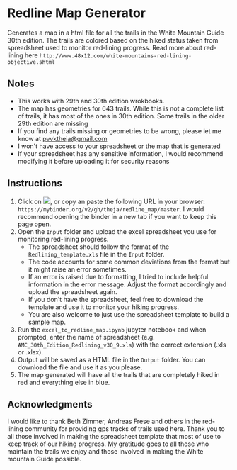 # Redline Map Generator


Generates a map in a html file for all the trails in the White Mountain Guide 30th edition. The trails are colored based on the hiked status taken from spreadsheet used to monitor red-lining progress. Read more about red-lining here `http://www.48x12.com/white-mountains-red-lining-objective.shtml`


## Notes
* This works with 29th and 30th edition wrokbooks.
* The map has geometries for 643 trails. While this is not a complete list of trails, it has most of the ones in 30th edition. Some trails in the older 29th edition are missing
* If you find any trails missing or geometries to be wrong, please let me know at pvvktheja@gmail.com
* I won't have access to your spreadsheet or the map that is generated
* If your spreadsheet has any sensitive information, I would recommend modifying it before uploading it for security reasons

## Instructions
1. Click on <a href="https://mybinder.org/v2/gh/theja/redline_map/master"><img src="http://mybinder.org/badge_logo.svg"></a>, or copy an paste the following URL in your browser:
`https://mybinder.org/v2/gh/theja/redline_map/master`. I would recommend opening the binder in a new tab if you want to keep this page open.
2. Open the `Input` folder and upload the excel spreadsheet you use for monitoring red-lining progress.
    * The spreadsheet should follow the format of the `Redlining_template.xls` file in the `Input` folder.
    * The code accounts for some common deviations from the format but it might raise an error sometimes.
    * If an error is raised due to formatting, I tried to include helpful information in the error message. Adjust the format accordingly and upload the spreadsheet again.
    * If you don't have the spreadsheet, feel free to download the template and use it to monitor your hiking progress.
    * You are also welcome to just use the spreadsheet template to build a sample map.
3. Run the `excel_to_redline_map.ipynb` jupyter notebook and when prompted, enter the name of spreadsheet (e.g. `AMC_30th_Edition_Redlining_v30_9.xls`) with the correct extension (.xls or .xlsx).
4. Output will be saved as a HTML file in the `Output` folder. You can download the file and use it as you please.
5. The map generated will have all the trails that are completely hiked in red and everything else in blue.

## Acknowledgments
I would like to thank Beth Zimmer, Andreas Frese and others in the red-lining community for providing gps tracks of trails used here. Thank you to all those involved in making the spreadsheet template that most of use to keep track of our hiking progress. My gratitude goes to all those who maintain the trails we enjoy and those involved in making the White mountain Guide possible.
